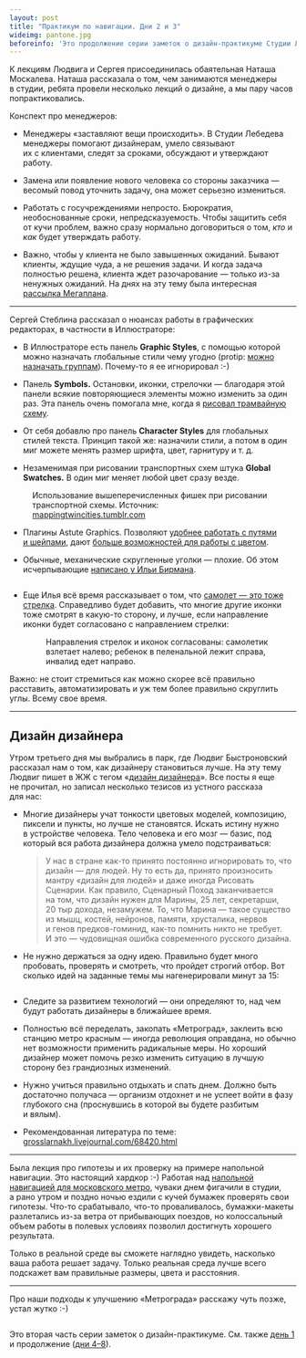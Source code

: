 ```yaml
---
layout: post
title: "Практикум по навигации. Дни 2 и 3"
wideimg: pantone.jpg
beforeinfo: 'Это продолжение серии заметок о дизайн-практикуме Студии Лебедева. См. также <a href="/blog/navigation-workshop/">день 1</a>.'
---
```


<p class="headline">
К лекциям Людвига и Сергея присоединилась обаятельная Наташа Москалева. Наташа рассказала о том, чем занимаются менеджеры в студии, ребята провели несколько лекций о дизайне, а мы пару часов попрактиковались.
</p>

<!-- more -->

Конспект про менеджеров:

* Менеджеры «заставляют вещи происходить». В Студии Лебедева менеджеры помогают дизайнерам, умело связывают их с клиентами, следят за сроками, обсуждают и утверждают работу.

* Замена или появление нового человека со стороны заказчика — весомый повод уточнить задачу, она может серьезно измениться.

* Работать с госучреждениями непросто. Бюрократия, необоснованные сроки, непредсказуемость. Чтобы защитить себя от кучи проблем, важно сразу нормально договориться о том, _кто_ и _как_ будет утверждать работу.

* Важно, чтобы у клиента не было завышенных ожиданий. Бывают клиенты, ждущие чуда, а не решения задачи. И когда задача полностью решена, клиента ждет разочарование — только из-за ненужных ожиданий. На днях на эту тему была интересная [рассылка Мегаплана](http://us2.campaign-archive1.com/?u=833bf5395122c8de57f99f863&id=b8ec219864&e=6e910a593b).

* * *

Сергей Стеблина рассказал о нюансах работы в графических редакторах, в частности в Иллюстраторе:

* В Иллюстраторе есть панель **Graphic Styles**, с помощью которой можно назначать глобальные стили чему угодно (protip: [можно назначать группам](http://seryozha.livejournal.com/367249.html)). Почему-то я ее игнорировал :-)

* Панель **Symbols.** Остановки, иконки, стрелочки — благодаря этой панели всякие повторяющиеся элементы можно изменить за один раз. Эта панель очень помогала мне, когда я [рисовал трамвайную схему](/blog/map-story/).

* От себя добавлю про панель **Character Styles** для глобальных стилей текста. Принцип такой же: назначили стили, а потом в один миг можете менять размер шрифта, цвет, гарнитуру и т. д.

* Незаменимая при рисовании транспортных схем штука **Global Swatches.** В один миг меняет любой цвет сразу везде.

<figure class="out-of-width-960">
  <img src="/i/navigation-workshop-2/mappingtwincities.jpg" alt="">
  <figcaption>Использование вышеперечисленных фишек при рисовании транспортной схемы. Источник: <a href="http://mappingtwincities.tumblr.com/post/55906624881/tip-map-design-with-adobe-illustrator-designing">mappingtwincities.tumblr.com</a></figcaption>
</figure>

* Плагины Astute Graphics. Позволяют [удобнее работать с путями и шейпами](http://www.astutegraphics.com/software/vectorscribe/), дают [больше возможностей для работы с цветом](http://www.astutegraphics.com/software/phantasm/).

* Обычные, механические скругленные уголки — плохие. Об этом исчерпывающие [написано у Ильи Бирмана](http://ilyabirman.ru/meanwhile/all/metro-line-curves/).

  <figure>
    <img src="/i/navigation-workshop-2/the-good-the-bad.png" alt="">
  </figure>


* Еще Илья всё время рассказывает о том, что [самолет — это тоже стрелка](http://ilyabirman.ru/meanwhile/2011/06/28/1/). Справедливо будет добавить, что многие другие иконки тоже смотрят в какую-то сторону, и лучше, если направление иконки будет согласовано с направлением стрелки:

  <figure>
    <img src="/i/navigation-workshop-2/pulkovo-big-booth.jpg" alt="">
    <figcaption>Направления стрелок и иконок согласованы: самолетик взлетает налево; ребенок в пеленальной лежит справа, инвалид едет направо.</figcaption>
  </figure>


Важно: не стоит стремиться как можно скорее всё правильно расставить, автоматизировать и уж тем более правильно скруглить углы. Всему свое время.


* * *

Дизайн дизайнера
----------------

<!-- <figure>
  <img src="/i/navigation-workshop-2/ludwig.jpg" alt="">
</figure> -->

Утром третьего дня мы выбрались в парк, где Людвиг Быстроновский рассказал нам о том, как дизайнеру становиться лучше. На эту тему Людвиг пишет в ЖЖ с тегом «[дизайн дизайнера](http://grosslarnakh.livejournal.com/tag/%D0%B4%D0%B8%D0%B7%D0%B0%D0%B9%D0%BD%20%D0%B4%D0%B8%D0%B7%D0%B0%D0%B9%D0%BD%D0%B5%D1%80%D0%B0)». Все посты я еще не прочитал, но записал несколько тезисов из устного рассказа для нас:

* Многие дизайнеры учат тонкости цветовых моделей, композицию, пиксели и пункты, но лучше не становятся. Искать истину нужно в устройстве человека. Тело человека и его мозг — базис, под который вся работа дизайнера должна умело подстраиваться:

  > У нас в стране как-то принято постоянно игнорировать то, что дизайн — для людей. Ну то есть да, принято произносить мантру «дизайн для людей» и даже иногда Рисовать Сценарии. Как правило, Сценарный Поход заканчивается на том, что дизайн нужен для Марины, 25 лет, секретарши, 20 тыр дохода, незамужем. То, что Марина — такое существо из мышц, костей, нейронов, памяти, хрусталика, нервов и генов предков-гоминид, как-то помнить никто не требует. И это — чудовищная ошибка современного русского дизайна.

* Не нужно держаться за одну идею. Правильно будет много пробовать, проверять и смотреть, что пройдет строгий отбор. Вот сколько идей на заданные темы мы нагенерировали минут за 15:

  <figure>
    <img src="/i/navigation-workshop-2/ideas-board.jpg" alt="">
  </figure>

* Следите за развитием технологий — они определяют то, над чем будут работать дизайнеры в ближайшее время.

* Полностью всё переделать, закопать «Метроград», заклеить всю станцию метро красным — иногда революция оправдана, но обычно нет возможности применить радикальные меры. Но хороший дизайнер может помочь резко изменить ситуацию в лучшую сторону без грандиозных изменений.

* Нужно учиться правильно отдыхать и спать днем. Должно быть достаточно получаса — организм отдохнет и не успеет войти в фазу глубокого сна (проснувшись в которой вы будете разбитым и вялым).

* Рекомендованная литература по теме: [grosslarnakh.livejournal.com/68420.html](http://grosslarnakh.livejournal.com/68420.html)

* * *

Была лекция про гипотезы и их проверку на примере напольной навигации. Это настоящий хардкор :-) Работая над [напольной навигацией для московского метро](http://www.artlebedev.ru/everything/metro/floor-navigation/), чуваки днем фигачили в студии, а рано утром и поздно ночью ездили с кучей бумажек проверять свои гипотезы. Что-то срабатывало, что-то проваливалось, бумажки-макеты разлетались из-за ветра от прибывающих поездов, но колоссальный объем работы в полевых условиях позволил достигнуть хорошего результата.

Только в реальной среде вы сможете наглядно увидеть, насколько ваша работа решает задачу. Только реальная среда лучше всего подскажет вам правильные размеры, цвета и расстояния.

* * * 

Про наши подходы к улучшению «Метрограда» расскажу чуть позже, устал жутко :-)

<figure>
  <img src="/i/navigation-workshop-2/metrograd.jpg" alt="">
</figure>

<span class="hint">Это вторая часть серии заметок о дизайн-практикуме. См. также [день 1](/blog/navigation-workshop/) и продолжение ([дни 4–8](/blog/navigation-workshop-3/)).</span>